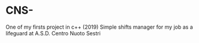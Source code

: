 # CNS-
One of my firsts project in c++ (2019)
Simple shifts manager for my job as a lifeguard at A.S.D. Centro Nuoto Sestri
